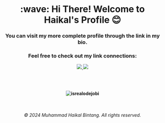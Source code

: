 <br>
<h1 align="center">
   <strong>:wave: Hi There! Welcome to Haikal's Profile 😊
    <!-- <div align="left">
        <a href="https://www.tokopedia.com/herbalamimum" target="_blank" rel="noopener noreferrer">
            <img alt="Maris Tokopedia" width="30px" src="https://drive.google.com/uc?id=1IRowQh8vP4VsejW_E-Zul7zJZI5lIQCJ" />
        </a>
    </div> -->
</h1> 

<h3 align="center"> You can visit my more complete profile through the link in my bio.</h3>

<!---Links--->
<h3 align="center">Feel free to check out my link connections:</h3>
<div align="center">
<a href="mailto:mhaikalbintang.work@gmail.com" target="_blank">
    <img src="https://img.shields.io/badge/Gmail-white?style=flat-square&logo=gmail&logoColor=red" />
</a>
<a href="https://wa.me/6287877901515" target="_blank">
    <img src="https://img.shields.io/badge/WhatsApp-25D366?style=flat-square&logo=whatsapp&logoColor=white" />
</a>
</div>
<br />
<br />
<br />

<!---Viewer--->
<p align="center"> 
    <img src="https://komarev.com/ghpvc/?username=haikalbintang&label=Profile%20views&color=006400&style=flat" alt="isrealodejobi" />
</p>
<br>

<!---Footer--->
<div align="center">
    <h6>&copy; 2024 Muhammad Haikal Bintang. All rights reserved.</h6>
</div>
<!---
haikalbintang/haikalbintang is a ✨ special ✨ repository because its `README.md` (this file) appears on your GitHub profile.
You can click the Preview link to take a look at your changes.
--->
